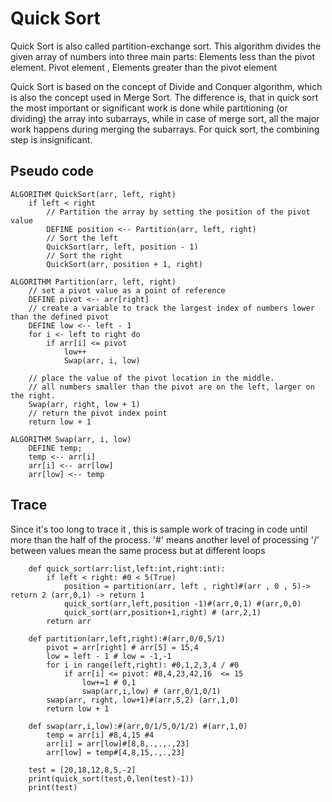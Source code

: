 # Quick Sort

Quick Sort is also called partition-exchange sort. This algorithm divides the given array of numbers into three main parts: Elements less than the pivot element. Pivot element , Elements greater than the pivot element

Quick Sort is based on the concept of Divide and Conquer algorithm, which is also the concept used in Merge Sort. The difference is, that in quick sort the most important or significant work is done while partitioning (or dividing) the array into subarrays, while in case of merge sort, all the major work happens during merging the subarrays. For quick sort, the combining step is insignificant.

## Pseudo code

    ALGORITHM QuickSort(arr, left, right)
        if left < right
            // Partition the array by setting the position of the pivot value
            DEFINE position <-- Partition(arr, left, right)
            // Sort the left
            QuickSort(arr, left, position - 1)
            // Sort the right
            QuickSort(arr, position + 1, right)

    ALGORITHM Partition(arr, left, right)
        // set a pivot value as a point of reference
        DEFINE pivot <-- arr[right]
        // create a variable to track the largest index of numbers lower than the defined pivot
        DEFINE low <-- left - 1
        for i <- left to right do
            if arr[i] <= pivot
                low++
                Swap(arr, i, low)

        // place the value of the pivot location in the middle.
        // all numbers smaller than the pivot are on the left, larger on the right.
        Swap(arr, right, low + 1)
        // return the pivot index point
        return low + 1

    ALGORITHM Swap(arr, i, low)
        DEFINE temp;
        temp <-- arr[i]
        arr[i] <-- arr[low]
        arr[low] <-- temp


## Trace
Since it's too long to trace it , this is sample work of tracing in code until more than the half of the process.
'#' means another level of processing
'/' between values mean the same process but at different loops

        def quick_sort(arr:list,left:int,right:int):
            if left < right: #0 < 5(True)
                position = partition(arr, left , right)#(arr , 0 , 5)-> return 2 (arr,0,1) -> return 1
                quick_sort(arr,left,position -1)#(arr,0,1) #(arr,0,0)
                quick_sort(arr,position+1,right) # (arr,2,1)
            return arr

        def partition(arr,left,right):#(arr,0/0,5/1)
            pivot = arr[right] # arr[5] = 15,4
            low = left - 1 # low = -1,-1
            for i in range(left,right): #0,1,2,3,4 / #0
                if arr[i] <= pivot: #8,4,23,42,16  <= 15
                    low+=1 # 0,1
                    swap(arr,i,low) # (arr,0/1,0/1)
            swap(arr, right, low+1)#(arr,5,2) (arr,1,0)
            return low + 1

        def swap(arr,i,low):#(arr,0/1/5,0/1/2) #(arr,1,0)
            temp = arr[i] #8,4,15 #4
            arr[i] = arr[low]#[8,8,.,.,.,23]
            arr[low] = temp#[4,8,15,.,.,23]

        test = [20,18,12,8,5,-2]
        print(quick_sort(test,0,len(test)-1))
        print(test)
